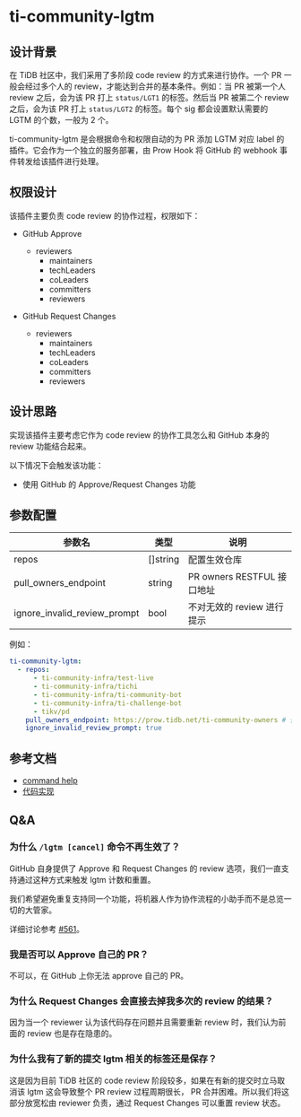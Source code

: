 # ti-community-lgtm

## 设计背景

在 TiDB 社区中，我们采用了多阶段 code review 的方式来进行协作。一个 PR 一般会经过多个人的 review，才能达到合并的基本条件。例如：当 PR 被第一个人 review 之后，会为该 PR 打上 `status/LGT1` 的标签。然后当 PR 被第二个 review 之后，会为该 PR 打上 `status/LGT2` 的标签。每个 sig 都会设置默认需要的 LGTM 的个数，一般为 2 个。

ti-community-lgtm 是会根据命令和权限自动的为 PR 添加 LGTM 对应 label 的插件。它会作为一个独立的服务部署，由 Prow Hook 将 GitHub 的 webhook 事件转发给该插件进行处理。

## 权限设计

该插件主要负责 code review 的协作过程，权限如下：

- GitHub Approve
  - reviewers
    - maintainers
    - techLeaders
    - coLeaders
    - committers
    - reviewers

- GitHub Request Changes
  - reviewers
    - maintainers
    - techLeaders
    - coLeaders
    - committers
    - reviewers

## 设计思路

实现该插件主要考虑它作为 code review 的协作工具怎么和 GitHub 本身的 review 功能结合起来。

以下情况下会触发该功能：

- 使用 GitHub 的 Approve/Request Changes 功能

## 参数配置

| 参数名                          | 类型       | 说明                     |
|------------------------------|----------|------------------------|
| repos                        | []string | 配置生效仓库                 |
| pull_owners_endpoint         | string   | PR owners RESTFUL 接口地址 |
| ignore_invalid_review_prompt | bool     | 不对无效的 review 进行提示      |

例如：

```yml
ti-community-lgtm:
  - repos:
      - ti-community-infra/test-live
      - ti-community-infra/tichi
      - ti-community-infra/ti-community-bot
      - ti-community-infra/ti-challenge-bot
      - tikv/pd
    pull_owners_endpoint: https://prow.tidb.net/ti-community-owners # 你可以定义不同的获取 owners 的链接
    ignore_invalid_review_prompt: true
```

## 参考文档

- [command help](https://prow.tidb.net/command-help?repo=ti-community-infra%2Ftest-live#lgtm)
- [代码实现](https://github.com/ti-community-infra/tichi/tree/master/internal/pkg/externalplugins/lgtm)

## Q&A

### 为什么 `/lgtm [cancel]` 命令不再生效了？

GitHub 自身提供了 Approve 和 Request Changes 的 review 选项，我们一直支持通过这种方式来触发 lgtm 计数和重置。

我们希望避免重复支持同一个功能，将机器人作为协作流程的小助手而不是总览一切的大管家。

详细讨论参考 [#561](https://github.com/ti-community-infra/tichi/issues/561)。

### 我是否可以 Approve 自己的 PR？

不可以，在 GitHub 上你无法 approve 自己的 PR。

### 为什么 Request Changes 会直接去掉我多次的 review 的结果？

因为当一个 reviewer 认为该代码存在问题并且需要重新 review 时，我们认为前面的 review 也是存在隐患的。

### 为什么我有了新的提交 lgtm 相关的标签还是保存？

这是因为目前 TiDB 社区的 code review 阶段较多，如果在有新的提交时立马取消该 lgtm 这会导致整个 PR review 过程周期很长， PR 合并困难。所以我们将这部分放宽松由 reviewer 负责，通过 Request Changes 可以重置 review 状态。
